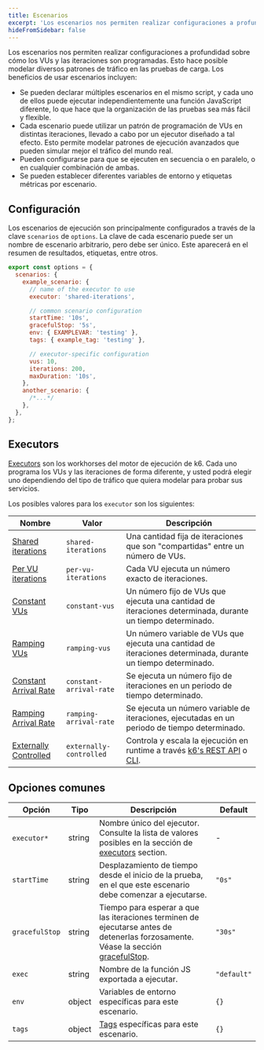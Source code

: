 ```yaml
---
title: Escenarios
excerpt: 'Los escenarios nos permiten realizar configuraciones a profundidad sobre cómo los VUs y las iteraciones son programadas.'
hideFromSidebar: false
---
```


Los escenarios nos permiten realizar configuraciones a profundidad sobre cómo los VUs y las iteraciones son programadas. Esto hace posible modelar diversos patrones de tráfico en las pruebas de carga. Los beneficios de usar escenarios incluyen:

- Se pueden declarar múltiples escenarios en el mismo script, y cada uno de ellos puede ejecutar independientemente una función JavaScript diferente, lo que hace que la organización de las pruebas sea más fácil y flexible.
- Cada escenario puede utilizar un patrón de programación de VUs en distintas iteraciones, llevado a cabo por un ejecutor diseñado a tal efecto. Esto permite modelar patrones de ejecución avanzados que pueden simular mejor el tráfico del mundo real.
- Pueden configurarse para que se ejecuten en secuencia o en paralelo, o en cualquier combinación de ambas.
- Se pueden establecer diferentes variables de entorno y etiquetas métricas por escenario.

## Configuración


Los escenarios de ejecución son principalmente configurados a través de la clave `scenarios` de `options`. La clave de cada escenario puede ser un nombre de escenario arbitrario, pero debe ser único. Este aparecerá en el resumen de resultados, etiquetas, entre otros.

<CodeGroup labels={[]} lineNumbers={[true]}>

```javascript
export const options = {
  scenarios: {
    example_scenario: {
      // name of the executor to use
      executor: 'shared-iterations',

      // common scenario configuration
      startTime: '10s',
      gracefulStop: '5s',
      env: { EXAMPLEVAR: 'testing' },
      tags: { example_tag: 'testing' },

      // executor-specific configuration
      vus: 10,
      iterations: 200,
      maxDuration: '10s',
    },
    another_scenario: {
      /*...*/
    },
  },
};
```

</CodeGroup>

## Executors

[Executors](/es/usando-k6/escenarios/executors/) son los workhorses del motor de ejecución de k6. Cada uno programa los VUs y las iteraciones de forma diferente, y usted podrá elegir uno dependiendo del tipo de tráfico que quiera modelar para probar sus servicios.
 
Los posibles valores para los `executor` son los siguientes: 



| Nombre           | Valor | Descripción                                                            |
| ---------------- | ----------------------- | ---------------------------------------------------- |
| [Shared iterations](/es/usando-k6/escenarios/executors/shared-iterations/)         | `shared-iterations`     | Una cantidad fija de iteraciones que son "compartidas" entre un número de VUs.                                                                            |
| [Per VU iterations](/es/usando-k6/escenarios/executors/per-vu-iterations/)         | `per-vu-iterations`     | Cada VU ejecuta un número exacto de iteraciones.                                                                                                    |
| [Constant VUs](/es/usando-k6/escenarios/executors/constant-vus/)                   | `constant-vus`          | Un número fijo de VUs que ejecuta una cantidad de iteraciones determinada, durante un tiempo determinado.                                                  |
| [Ramping VUs](/es/usando-k6/escenarios/executors/ramping-vus/)                     | `ramping-vus`           | Un número variable de VUs que ejecuta una cantidad de iteraciones determinada, durante un tiempo determinado.                                               |
| [Constant Arrival Rate](/es/usando-k6/escenarios/executors/constant-arrival-rate/) | `constant-arrival-rate` | Se ejecuta un número fijo de iteraciones en un periodo de tiempo determinado.                                                                      |
| [Ramping Arrival Rate](/es/usando-k6/escenarios/executors/ramping-arrival-rate/)   | `ramping-arrival-rate`  | Se ejecuta un número variable de iteraciones, ejecutadas en un periodo de tiempo determinado.                                          |
| [Externally Controlled](/es/usando-k6/escenarios/executors/externally-controlled/) | `externally-controlled` | Controla y escala la ejecución en runtime a través  [k6's REST API](/misc/k6-rest-api) o [CLI](https://k6.io/blog/how-to-control-a-live-k6-test). |

## Opciones comunes

| Opción         | Tipo   | Descripción                                                                                                                                    | Default     |
| -------------- | ------ | ---------------------------------------------------------------------------------------------------------------------------------------------- | ----------- |
| `executor*` ️  | string | Nombre único del ejecutor. Consulte la lista de valores posibles en la sección de [executors](#executors) section.                                                  | -           |
| `startTime`    | string | Desplazamiento de tiempo desde el inicio de la prueba, en el que este escenario debe comenzar a ejecutarse.                                                  | `"0s"`      |
| `gracefulStop` | string | Tiempo para esperar a que las iteraciones terminen de ejecutarse antes de detenerlas forzosamente. Véase la sección [gracefulStop](/es/usando-k6/escenarios/graceful-stop/). | `"30s"`     |
| `exec`         | string | Nombre de la función JS exportada a ejecutar.                                                                                                       | `"default"` |
| `env`          | object | Variables de entorno específicas para este escenario.                                                                                               | `{}`        |
| `tags`         | object | [Tags](/es/usando-k6/tags-y-groups/) específicas para este escenario. | `{}`        |

